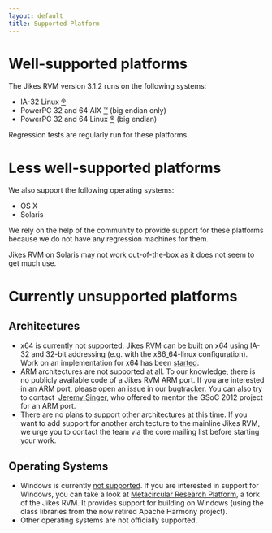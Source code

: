 ```yaml
---
layout: default 
title: Supported Platform
---
```


# Well-supported platforms

The Jikes RVM version 3.1.2 runs on the following systems:

- IA-32 Linux [®](Trademarks.html)
- PowerPC 32 and 64 AIX [™](Trademarks.html) (big endian only)
- PowerPC 32 and 64 Linux [®](Trademarks.html) (big endian)

Regression tests are regularly run for these platforms.

# Less well-supported platforms

We also support the following operating systems:

- OS X
- Solaris

We rely on the help of the community to provide support for these platforms because we do not have any regression machines for them.

Jikes RVM on Solaris may not work out-of-the-box as it does not seem to get much use.

# Currently unsupported platforms

## Architectures

- x64 is currently not supported. Jikes RVM can be built on x64 using IA-32 and 32-bit addressing (e.g. with the x86\_64-linux configuration). Work on an implementation for x64 has been [started](http://xtenlang.atlassian.net/browse/RVM-977).
- ARM architectures are not supported at all. To our knowledge, there is no publicly available code of a Jikes RVM ARM port. If you are interested in an ARM port, please open an issue in our [bugtracker](http://www.jikesrvm.org/Reporting+Bugs). You can also try to contact&nbsp; [Jeremy Singer](http://www.dcs.gla.ac.uk/~jsinger/), who offered to mentor the GSoC 2012 project for an ARM port.
- There are no plans to support other architectures at this time. If you want to add support for another architecture to the mainline Jikes RVM, we urge you to contact the team via the core mailing list before starting your work.

## Operating Systems

- Windows is currently [not supported](http://xtenlang.atlassian.net/browse/RVM-630). If you are interested in support for Windows, you can take a look at [Metacircular Research Platform](http://mrp.codehaus.org), a fork of the Jikes RVM. It provides support for building on Windows (using the class libraries from the now retired Apache Harmony project).
- Other operating systems are not officially supported.
